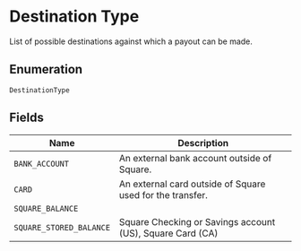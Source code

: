 <!-- Optimized: 2025-10-06 -->
<!-- RPM: 1.6.2.1.1.6.2.1_destination-type_20251006 -->
<!-- Session: E2E RPM DNA Application -->
<!-- AOM: RND (Reggie & Dro) -->
<!-- COI: TECHNOLOGY -->
<!-- RPM: HIGH -->
<!-- ACTION: BUILD -->


# Destination Type

List of possible destinations against which a payout can be made.

## Enumeration

`DestinationType`

## Fields

| Name | Description |
|  --- | --- |
| `BANK_ACCOUNT` | An external bank account outside of Square. |
| `CARD` | An external card outside of Square used for the transfer. |
| `SQUARE_BALANCE` |  |
| `SQUARE_STORED_BALANCE` | Square Checking or Savings account (US), Square Card (CA) |
